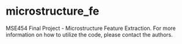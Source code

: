 # microstructure_fe
MSE454 Final Project - Microstructure Feature Extraction.
For more information on how to utilize the code, please contact the authors.
